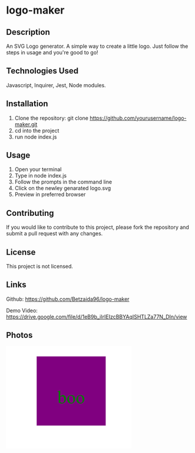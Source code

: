 # logo-maker

## Description
An SVG Logo generator. A simple way to create a little logo. Just follow the steps in usage and you're good to go!

## Technologies Used
Javascript, Inquirer, Jest, Node modules.

## Installation
1. Clone the repository: git clone https://github.com/yourusername/logo-maker.git
2. cd into the project
3. run node index.js

## Usage
1. Open your terminal
2. Type in node index.js
3. Follow the prompts in the command line
4. Click on the newley genarated logo.svg
5. Preview in preferred browser

## Contributing
If you would like to contribute to this project, please fork the repository and submit a pull request with any changes.

## License
This project is not licensed.

## Links
Github: https://github.com/Betzaida96/logo-maker

Demo Video: https://drive.google.com/file/d/1eB9b_iIrIEIzcBBYAqISHTLZa77N_DIn/view

## Photos
![DEMO LOGO](image.png)